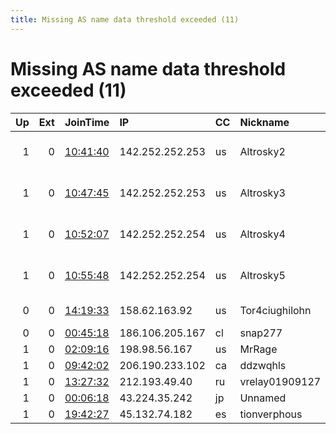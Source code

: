 ```yaml
---
title: Missing AS name data threshold exceeded (11)
---
```


# Missing AS name data threshold exceeded (11)

|   Up |   Ext | JoinTime                                                                                            | IP              | CC   | Nickname       |   ORp |   Dirp | Version           | Contact                  | OS    |   eFamMembers |
|-----:|------:|:----------------------------------------------------------------------------------------------------|:----------------|:-----|:---------------|------:|-------:|:------------------|:-------------------------|:------|--------------:|
|    1 |     0 | [10:41:40](https://metrics.torproject.org/rs.html#details/8A313AC82167807E3E6416DC44E1421D9E223F9A) | 142.252.252.253 | us   | Altrosky2      |  8081 |      0 | 0.4.7.0-alpha-dev | None                     | Linux |             1 |
|    1 |     0 | [10:47:45](https://metrics.torproject.org/rs.html#details/B12F176F97EF9375C0902DEF5E1813A6D70AE3B4) | 142.252.252.253 | us   | Altrosky3      |  8083 |      0 | 0.4.7.0-alpha-dev | None                     | Linux |             1 |
|    1 |     0 | [10:52:07](https://metrics.torproject.org/rs.html#details/7488F5265C5E331EB4F1CE5D750685492627464F) | 142.252.252.254 | us   | Altrosky4      |  8081 |      0 | 0.4.7.0-alpha-dev | None                     | Linux |             1 |
|    1 |     0 | [10:55:48](https://metrics.torproject.org/rs.html#details/A9EA670B05516150875EBC232F4EE0B55B010566) | 142.252.252.254 | us   | Altrosky5      |  8083 |      0 | 0.4.7.0-alpha-dev | None                     | Linux |             1 |
|    0 |     0 | [14:19:33](https://metrics.torproject.org/rs.html#details/3EA6571AD97FDF5DC43DF88F87BD0F32CCF142E3) | 158.62.163.92   | us   | Tor4ciughilohn |  9001 |      0 | 0.4.5.5-rc        | None                     | Linux |             1 |
|    0 |     0 | [00:45:18](https://metrics.torproject.org/rs.html#details/24C0BABC251332D6F32EE8EB806428537157C0DD) | 186.106.205.167 | cl   | snap277        | 40913 |      0 | 0.3.5.8           | None                     | Linux |             1 |
|    1 |     0 | [02:09:16](https://metrics.torproject.org/rs.html#details/D57A7A1C4103C71C982CB2CF87F65EA549642663) | 198.98.56.167   | us   | MrRage         |   443 |     80 | 0.4.2.7           | None                     | Linux |             1 |
|    1 |     0 | [09:42:02](https://metrics.torproject.org/rs.html#details/8CEB03AE64CAEE6E3EE03F3548AEF4B42F638D3F) | 206.190.233.102 | ca   | ddzwqhls       |  9001 |   9030 | 0.4.5.9           | pmcamp.net tor-relay.co  | Linux |             1 |
|    1 |     0 | [13:27:32](https://metrics.torproject.org/rs.html#details/244D4FD0A87808D470B0D3B7D57078B7F0589B81) | 212.193.49.40   | ru   | vrelay01909127 |   443 |      0 | 0.4.6.5           | None                     | Linux |             1 |
|    1 |     0 | [00:06:18](https://metrics.torproject.org/rs.html#details/D442632C5ED7C0EBDFAD96308E18B7C9B3C8EB87) | 43.224.35.242   | jp   | Unnamed        |   443 |      0 | 0.4.5.9           | anne6bailey@outlook.com  | Linux |             1 |
|    1 |     0 | [19:42:27](https://metrics.torproject.org/rs.html#details/7447785F4485524B1EEDF4FE5A770E45A43C40AA) | 45.132.74.182   | es   | tionverphous   |   443 |     80 | 0.4.5.9           | email:cepoxitabo protonm | Linux |             3 |
